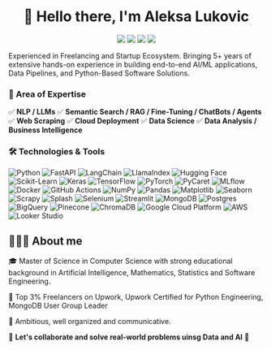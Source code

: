 <h1 align='center'>👋 Hello there, I'm Aleksa Lukovic</h1>
<p align='center'>
  <a href="https://www.linkedin.com/in/aleksa-lukovic/"><img src="https://custom-icon-badges.demolab.com/badge/LinkedIn-0A66C2?logo=linkedin-white&logoColor=fff"/></a>
  <a href="https://www.upwork.com/freelancers/~01c832d2d60285152e"><img src="https://img.shields.io/badge/Upwork-6FDA44?logo=upwork&logoColor=fff"/></a>
  <a href="https://medium.com/@lukovic.aleksa96"><img src="https://img.shields.io/badge/Medium-black?logo=medium&logoColor=white"/></a>
  <a href="https://github.com/lukovicaleksa"><img src="https://img.shields.io/badge/GitHub-%23121011.svg?logo=github&logoColor=white"/></a>
</p>

Experienced in Freelancing and Startup Ecosystem. Bringing 5+ years of extensive hands-on experience in building end-to-end AI/ML applications, Data Pipelines, and Python-Based Software Solutions.

### 🧠 Area of Expertise

✅ **NLP / LLMs** ✅ **Semantic Search / RAG / Fine-Tuning / ChatBots / Agents** ✅ **Web Scraping** ✅ **Cloud Deployment** ✅ **Data Science** ✅ **Data Analysis / Business Intelligence**

### 🛠️ Technologies & Tools

![Python](https://img.shields.io/badge/-Python-3776AB?logo=python&logoColor=white)
![FastAPI](https://img.shields.io/badge/-FastAPI-009688?logo=fastapi&logoColor=white)
![LangChain](https://img.shields.io/badge/-LangChain-000000?logo=langchain&logoColor=white)
![LlamaIndex](https://img.shields.io/badge/-LlamaIndex-000000?logo=llamaindex&logoColor=white)
![Hugging Face](https://img.shields.io/badge/-Hugging%20Face-FFDA4B?logo=huggingface&logoColor=black)
![Scikit-Learn](https://img.shields.io/badge/-Scikit--Learn-F7931E?logo=scikit-learn&logoColor=white)
![Keras](https://img.shields.io/badge/-Keras-D00000?logo=keras&logoColor=white)
![TensorFlow](https://img.shields.io/badge/-TensorFlow-FF6F00?logo=tensorflow&logoColor=white)
![PyTorch](https://img.shields.io/badge/-PyTorch-EE4C2C?logo=pytorch&logoColor=white)
![PyCaret](https://img.shields.io/badge/-PyCaret-000000?logo=pycaret&logoColor=white)
![MLflow](https://img.shields.io/badge/-MLflow-0194E2?logo=mlflow&logoColor=white)
![Docker](https://img.shields.io/badge/-Docker-2496ED?logo=docker&logoColor=white)
![GitHub Actions](https://img.shields.io/badge/GitHub_Actions-2088FF?logo=github-actions&logoColor=white)
![NumPy](https://img.shields.io/badge/NumPy-4DABCF?logo=numpy&logoColor=fff)
![Pandas](https://img.shields.io/badge/-Pandas-150458?logo=pandas&logoColor=white)
![Matplotlib](https://custom-icon-badges.demolab.com/badge/Matplotlib-71D291?logo=matplotlib&logoColor=fff)
![Seaborn](https://img.shields.io/badge/-Seaborn-3776AB?logo=seaborn&logoColor=white)
![Scrapy](https://img.shields.io/badge/-Scrapy-000000?logo=scrapy&logoColor=white)
![Splash](https://img.shields.io/badge/-Splash-000000?logo=splash&logoColor=white)
![Selenium](https://img.shields.io/badge/-Selenium-43B02A?logo=selenium&logoColor=white)
![Streamlit](https://img.shields.io/badge/-Streamlit-FF4B4B?logo=streamlit&logoColor=white)
![MongoDB](https://img.shields.io/badge/-MongoDB-47A248?logo=mongodb&logoColor=white)
![Postgres](https://img.shields.io/badge/Postgres-%23316192.svg?logo=postgresql&logoColor=white)
![BigQuery](https://img.shields.io/badge/-BigQuery-4285F4?logo=google-bigquery&logoColor=white)
![Pinecone](https://img.shields.io/badge/-Pinecone-000000?logo=pinecone&logoColor=white)
![ChromaDB](https://img.shields.io/badge/-ChromaDB-000000?logo=chromadb&logoColor=white)
![Google Cloud Platform](https://img.shields.io/badge/-Google%20Cloud%20Platform-4285F4?logo=google-cloud&logoColor=white)
![AWS](https://img.shields.io/badge/AWS-%23FF9900.svg?logo=amazon-web-services&logoColor=white)
![Looker Studio](https://img.shields.io/badge/-Looker%20Studio-4285F4?logo=looker&logoColor=white)

## 👨🏻‍💻 About me 

🎓 Master of Science in Computer Science with strong educational background in Artificial Intelligence, Mathematics, Statistics and Software Engineering.

🚀 Top 3% Freelancers on Upwork, Upwork Certified for Python Engineering, MongoDB User Group Leader

🌟 Ambitious, well organized and communicative.

👋 **Let's collaborate and solve real-world problems uinsg Data and AI** 👋

